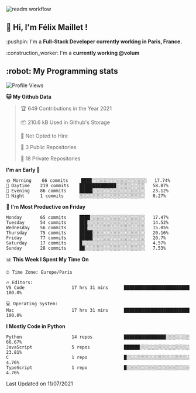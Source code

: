 ![readm workflow](https://github.com/fmaillet24/fmaillet24/actions/workflows/main.yml/badge.svg)

<h2>👋 Hi, I'm Félix Maillet !</h2>

<p>:pushpin: I'm a <strong>Full-Stack Developer currently working in Paris, France.</strong></p>
<p>:construction_worker: I'm a <strong>currently working @volum</strong></p>

<h2>:robot: My Programming stats</h2>

<!--START_SECTION:waka-->
![Profile Views](http://img.shields.io/badge/Profile%20Views-0-blue)

**🐱 My Github Data** 

> 🏆 649 Contributions in the Year 2021
 > 
> 📦 210.6 kB Used in Github's Storage 
 > 
> 🚫 Not Opted to Hire
 > 
> 📜 3 Public Repositories 
 > 
> 🔑 18 Private Repositories  
 > 
**I'm an Early 🐤** 

```text
🌞 Morning    66 commits     ████░░░░░░░░░░░░░░░░░░░░░   17.74% 
🌆 Daytime    219 commits    ██████████████░░░░░░░░░░░   58.87% 
🌃 Evening    86 commits     █████░░░░░░░░░░░░░░░░░░░░   23.12% 
🌙 Night      1 commits      ░░░░░░░░░░░░░░░░░░░░░░░░░   0.27%

```
📅 **I'm Most Productive on Friday** 

```text
Monday       65 commits     ████░░░░░░░░░░░░░░░░░░░░░   17.47% 
Tuesday      54 commits     ███░░░░░░░░░░░░░░░░░░░░░░   14.52% 
Wednesday    56 commits     ███░░░░░░░░░░░░░░░░░░░░░░   15.05% 
Thursday     75 commits     █████░░░░░░░░░░░░░░░░░░░░   20.16% 
Friday       77 commits     █████░░░░░░░░░░░░░░░░░░░░   20.7% 
Saturday     17 commits     █░░░░░░░░░░░░░░░░░░░░░░░░   4.57% 
Sunday       28 commits     ██░░░░░░░░░░░░░░░░░░░░░░░   7.53%

```


📊 **This Week I Spent My Time On** 

```text
⌚︎ Time Zone: Europe/Paris

🔥 Editors: 
VS Code                  17 hrs 31 mins      █████████████████████████   100.0%

💻 Operating System: 
Mac                      17 hrs 31 mins      █████████████████████████   100.0%

```

**I Mostly Code in Python** 

```text
Python                   14 repos            ████████████████░░░░░░░░░   66.67% 
JavaScript               5 repos             ██████░░░░░░░░░░░░░░░░░░░   23.81% 
C                        1 repo              █░░░░░░░░░░░░░░░░░░░░░░░░   4.76% 
TypeScript               1 repo              █░░░░░░░░░░░░░░░░░░░░░░░░   4.76%

```



 Last Updated on 11/07/2021
<!--END_SECTION:waka-->

